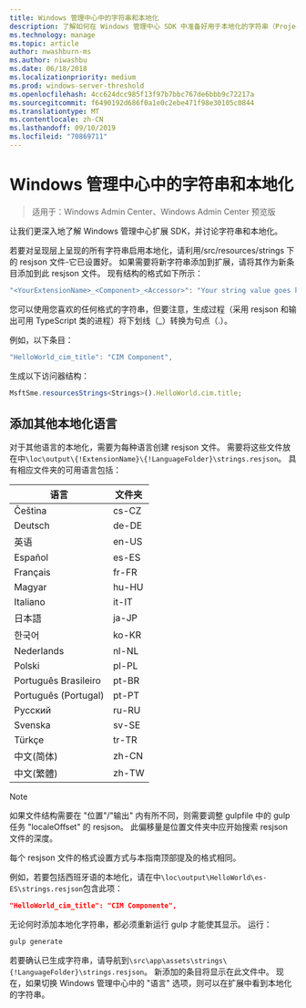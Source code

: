 ```yaml
---
title: Windows 管理中心中的字符串和本地化
description: 了解如何在 Windows 管理中心 SDK 中准备好用于本地化的字符串（Project Honolulu）
ms.technology: manage
ms.topic: article
author: nwashburn-ms
ms.author: niwashbu
ms.date: 06/18/2018
ms.localizationpriority: medium
ms.prod: windows-server-threshold
ms.openlocfilehash: 4cc624dcc985f13f97b7bbc767de6bbb9c72217a
ms.sourcegitcommit: f6490192d686f0a1e0c2ebe471f98e30105c0844
ms.translationtype: MT
ms.contentlocale: zh-CN
ms.lasthandoff: 09/10/2019
ms.locfileid: "70869711"
---
```

# <a name="strings-and-localization-in-windows-admin-center"></a>Windows 管理中心中的字符串和本地化 #

>适用于：Windows Admin Center、Windows Admin Center 预览版

让我们更深入地了解 Windows 管理中心扩展 SDK，并讨论字符串和本地化。

若要对呈现层上呈现的所有字符串启用本地化，请利用/src/resources/strings 下的 resjson 文件-它已设置好。 如果需要将新字符串添加到扩展，请将其作为新条目添加到此 resjson 文件。 现有结构的格式如下所示：

``` ts
"<YourExtensionName>_<Component>_<Accessor>": "Your string value goes here.",
```

您可以使用您喜欢的任何格式的字符串，但要注意，生成过程（采用 resjson 和输出可用 TypeScript 类的进程）将下划线（_）转换为句点（.）。

例如，以下条目：
``` ts
"HelloWorld_cim_title": "CIM Component",
```
生成以下访问器结构：
``` ts
MsftSme.resourcesStrings<Strings>().HelloWorld.cim.title;
```

## <a name="add-other-languages-for-localization"></a>添加其他本地化语言 ## 

对于其他语言的本地化，需要为每种语言创建 resjson 文件。 需要将这些文件放在中```\loc\output\{!ExtensionName}\{!LanguageFolder}\strings.resjson```。 具有相应文件夹的可用语言包括：

| 语言      | 文件夹      |
| ------------- |-------------|
| Čeština | cs-CZ |
| Deutsch | de-DE |
| 英语 | en-US |
| Español | es-ES |
| Français | fr-FR | 
| Magyar | hu-HU | 
| Italiano | it-IT |
| 日本語 | ja-JP | 
| 한국어 | ko-KR | 
| Nederlands | nl-NL |
| Polski | pl-PL |
| Português Brasileiro | pt-BR |
| Português (Portugal) | pt-PT |
| Русский | ru-RU |
| Svenska | sv-SE |
| Türkçe    | tr-TR |
| 中文(简体) | zh-CN |
| 中文(繁體) | zh-TW |
> [!NOTE]
> 如果文件结构需要在 "位置"/"输出" 内有所不同，则需要调整 gulpfile 中的 gulp 任务 "localeOffset" 的 resjson。 此偏移量是位置文件夹中应开始搜索 resjson 文件的深度。

每个 resjson 文件的格式设置方式与本指南顶部提及的格式相同。 

例如，若要包括西班牙语的本地化，请在中```\loc\output\HelloWorld\es-ES\strings.resjson```包含此项： 
```json
"HelloWorld_cim_title": "CIM Componente",
```
无论何时添加本地化字符串，都必须重新运行 gulp 才能使其显示。 运行：
``` cmd
gulp generate 
```

若要确认已生成字符串，请导航到```\src\app\assets\strings\{!LanguageFolder}\strings.resjson```。 新添加的条目将显示在此文件中。
现在，如果切换 Windows 管理中心中的 "语言" 选项，则可以在扩展中看到本地化的字符串。 
